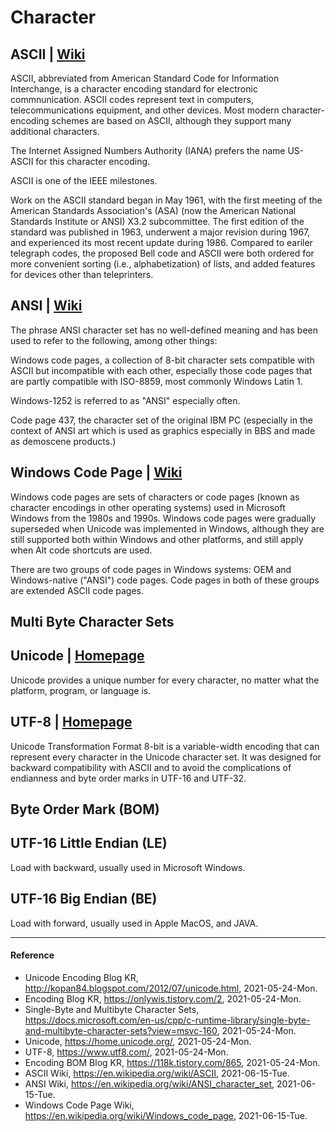 # Character

## ASCII | [Wiki](https://en.wikipedia.org/wiki/ASCII)
ASCII, abbreviated from American Standard Code for Information Interchange, is a character encoding standard for electronic commnunication. ASCII codes represent text in computers, telecommunications equipment, and other devices. Most modern character-encoding schemes are based on ASCII, although they support many additional characters.

The Internet Assigned Numbers Authority (IANA) prefers the name US-ASCII for this character encoding.

ASCII is one of the IEEE milestones.

Work on the ASCII standard began in May 1961, with the first meeting of the American Standards Association's (ASA) (now the American National Standards Institute or ANSI) X3.2 subcommittee. The first edition of the standard was published in 1963, underwent a major revision during 1967, and experienced its most recent update during 1986. Compared to eariler telegraph codes, the proposed Bell code and ASCII were both ordered for more convenient sorting (i.e., alphabetization) of lists, and added features for devices other than teleprinters.

## ANSI | [Wiki](https://en.wikipedia.org/wiki/ANSI_character_set)
The phrase ANSI character set has no well-defined meaning and has been used to refer to the following, among other things:

Windows code pages, a collection of 8-bit character sets compatible with ASCII but incompatible with each other, especially those code pages that are partly compatible with ISO-8859, most commonly Windows Latin 1.

Windows-1252 is referred to as "ANSI" especially often.

Code page 437, the character set of the original IBM PC (especially in the context of ANSI art which is used as graphics especially in BBS and made as demoscene products.)

## Windows Code Page | [Wiki](https://en.wikipedia.org/wiki/Windows_code_page)
Windows code pages are sets of characters or code pages (known as character encodings in other operating systems) used in Microsoft Windows from the 1980s and 1990s. Windows code pages were gradually superseded when Unicode was implemented in Windows, although they are still supported both within Windows and other platforms, and still apply when Alt code shortcuts are used.

There are two groups of code pages in Windows systems: OEM and Windows-native ("ANSI") code pages. Code pages in both of these groups are extended ASCII code pages.

## Multi Byte Character Sets

## Unicode | [Homepage](https://home.unicode.org/)
Unicode provides a unique number for every character, no matter what the platform, program, or language is.

## UTF-8 | [Homepage](https://www.utf8.com/)
Unicode Transformation Format 8-bit is a variable-width encoding that can represent every character in the Unicode character set. It was designed for backward compatibility with ASCII and to avoid the complications of endianness and byte order marks in UTF-16 and UTF-32.

## Byte Order Mark (BOM)

## UTF-16 Little Endian (LE)
Load with backward, usually used in Microsoft Windows.

## UTF-16 Big Endian (BE)
Load with forward, usually used in Apple MacOS, and JAVA.

----------

#### Reference
- Unicode Encoding Blog KR, http://kopan84.blogspot.com/2012/07/unicode.html, 2021-05-24-Mon.
- Encoding Blog KR, https://onlywis.tistory.com/2, 2021-05-24-Mon.
- Single-Byte and Multibyte Character Sets, https://docs.microsoft.com/en-us/cpp/c-runtime-library/single-byte-and-multibyte-character-sets?view=msvc-160, 2021-05-24-Mon.
- Unicode, https://home.unicode.org/, 2021-05-24-Mon.
- UTF-8, https://www.utf8.com/, 2021-05-24-Mon.
- Encoding BOM Blog KR, https://118k.tistory.com/865, 2021-05-24-Mon.
- ASCII Wiki, https://en.wikipedia.org/wiki/ASCII, 2021-06-15-Tue.
- ANSI Wiki, https://en.wikipedia.org/wiki/ANSI_character_set, 2021-06-15-Tue.
- Windows Code Page Wiki, https://en.wikipedia.org/wiki/Windows_code_page, 2021-06-15-Tue.
